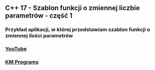 ## C++ 17 - Szablon funkcji o zmiennej liczbie parametrów - część 1

### Przykład aplikacji, w której przedstawiam szablon funkcji o zmiennej ilości parametrów

### [YouTube](https://www.youtube.com/watch?v=Z6Jea9Hz_x8)
### [KM Programs](https://km-programs.pl/)